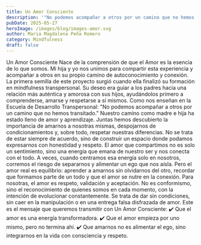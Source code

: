 ```yaml
---
title: Un Amor Consciente
description: '"No podemos acompañar a otros por un camino que no hemos transitado."'
pubDate: 2025-05-27
heroImage: /images/blog/images-amor.svg
author: Maria Magdalena Peña Romero
category: Mindfulness
draft: false
---
```

Un Amor Consciente
Nace de la comprensión de que el Amor es la esencia de lo que somos. Mi hija y yo nos unimos para compartir esta experiencia y acompañar a otros en su propio camino de autoconocimiento y conexión.
La primera semilla de este proyecto surgió cuando ella finalizó su formación en mindfulness transpersonal. Su deseo era guiar a los padres hacia una relación más auténtica y amorosa con sus hijos, ayudándolos primero a comprenderse, amarse y respetarse a sí mismos.
Como nos enseñan en la Escuela de Desarrollo Transpersonal:
"No podemos acompañar a otros por un camino que no hemos transitado."
Nuestro camino como madre e hija ha estado lleno de amor y aprendizaje. Juntas hemos descubierto la importancia de amarnos a nosotras mismas, despojarnos de condicionamientos y, sobre todo, respetar nuestras diferencias. No se trata de estar siempre de acuerdo, sino de construir un espacio donde podamos expresarnos con honestidad y respeto.
El amor que compartimos no es solo un sentimiento, sino una energía que emana de nuestro ser y nos conecta con el todo. A veces, cuando centramos esa energía solo en nosotros, corremos el riesgo de separarnos y alimentar un ego que nos aísla. Pero el amor real es equilibrio: aprender a amarnos sin olvidarnos del otro, recordar que formamos parte de un todo y que el amor se nutre en la conexión.
Para nosotras, el amor es respeto, validación y aceptación. No es conformismo, sino el reconocimiento de quienes somos en cada momento, con la intención de evolucionar constantemente. Se trata de dar sin condiciones, sin caer en la manipulación o en una entrega falsa disfrazada de amor.
Este es el mensaje que queremos transmitir con Un Amor Consciente:
✔️ Que el amor es una energía transformadora.
✔️ Que el amor empieza por uno mismo, pero no termina ahí.
✔️ Que amarnos no es alimentar el ego, sino integrarnos en la vida con consciencia y respeto.
